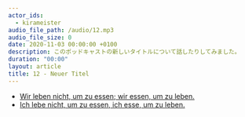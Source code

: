 ```yaml
---
actor_ids:
  - kirameister
audio_file_path: /audio/12.mp3
audio_file_size: 0
date: 2020-11-03 00:00:00 +0100
description: このポッドキャストの新しいタイトルについて話したりしてみました。
duration: "00:00"
layout: article
title: 12 - Neuer Titel
---
```


- [Wir leben nicht, um zu essen; wir essen, um zu leben.](https://www.aphorismen.de/zitat/17782)
- [Ich lebe nicht, um zu essen, ich esse, um zu leben.](https://www.aphorismen.de/zitat/201820) 



